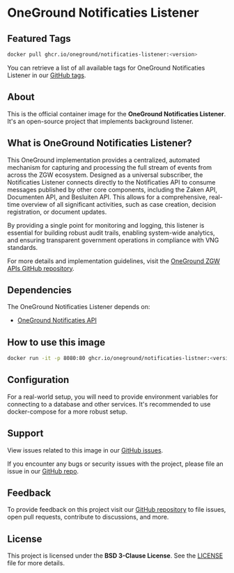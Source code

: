# OneGround Notificaties Listener

## Featured Tags

 ```bash
 docker pull ghcr.io/oneground/notificaties-listener:<version>
 ```

You can retrieve a list of all available tags for OneGround Notificaties Listener in our [GitHub tags](https://github.com/OneGround/ZGW-APIs/tags).

## About

This is the official container image for the **OneGround Notificaties Listener**. It's an open-source project that implements background listener.

## What is OneGround Notificaties Listener?

This OneGround implementation provides a centralized, automated mechanism for capturing and processing the full stream of events from across the ZGW ecosystem. Designed as a universal subscriber, the Notificaties Listener connects directly to the Notificaties API to consume messages published by other core components, including the Zaken API, Documenten API, and Besluiten API. This allows for a comprehensive, real-time overview of all significant activities, such as case creation, decision registration, or document updates.

By providing a single point for monitoring and logging, this listener is essential for building robust audit trails, enabling system-wide analytics, and ensuring transparent government operations in compliance with VNG standards.

For more details and implementation guidelines, visit the [OneGround ZGW APIs GitHub repository](https://github.com/OneGround/ZGW-APIs).

## Dependencies

The OneGround Notificaties Listener depends on:

- [OneGround Notificaties API](https://github.com/OneGround/ZGW-APIs/pkgs/container/notificaties-api)

## How to use this image

```bash
docker run -it -p 8080:80 ghcr.io/oneground/notificaties-listner:<version>
```

## Configuration

For a real-world setup, you will need to provide environment variables for connecting to a database and other services. It's recommended to use docker-compose for a more robust setup.

## Support

View issues related to this image in our [GitHub issues](https://github.com/OneGround/ZGW-APIs/issues).

If you encounter any bugs or security issues with the project, please file an issue in our [GitHub repo](https://github.com/OneGround/ZGW-APIs/issues/new/choose).

## Feedback

To provide feedback on this project visit our [GitHub repository](https://github.com/OneGround/ZGW-APIs) to file issues, open pull requests, contribute to discussions, and more.

## License

This project is licensed under the **BSD 3-Clause License**. See the [LICENSE](https://github.com/OneGround/ZGW-APIs/blob/main/LICENSE) file for more details.
